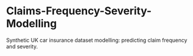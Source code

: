 # Claims-Frequency-Severity-Modelling
Synthetic UK car insurance dataset modelling: predicting claim frequency and severity.

